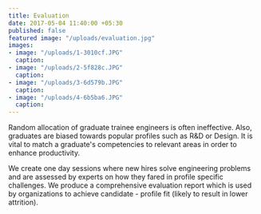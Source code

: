 ```yaml
---
title: Evaluation
date: 2017-05-04 11:40:00 +05:30
published: false
featured image: "/uploads/evaluation.jpg"
images:
- image: "/uploads/1-3010cf.JPG"
  caption: 
- image: "/uploads/2-5f828c.JPG"
  caption: 
- image: "/uploads/3-6d579b.JPG"
  caption: 
- image: "/uploads/4-6b5ba6.JPG"
  caption: 
---
```


Random allocation of graduate trainee engineers is often ineffective. Also, graduates are biased towards popular profiles such as R&D or Design. It is vital to match a graduate's competencies to relevant areas in order to enhance productivity.

We create one day sessions where new hires solve engineering problems and are assessed by experts on how they fared in profile specific challenges. We produce a comprehensive evaluation report which is used by organizations to achieve candidate - profile fit (likely to result in lower attrition).